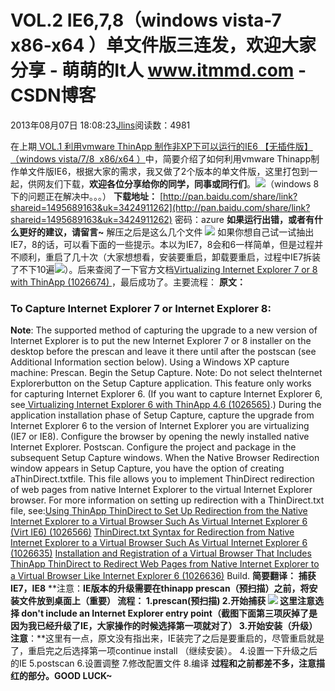 
# VOL.2 IE6,7,8（windows vista-7 x86-x64 ）单文件版三连发，欢迎大家分享 - 萌萌的It人 www.itmmd.com - CSDN博客


2013年08月07日 18:08:23[Jlins](https://me.csdn.net/dyllove98)阅读数：4981


在上期[
VOL.1 利用vmware ThinApp 制作非XP下可以运行的IE6 【无插件版】（windows vista/7/8  x86/x64 ）](http://www.cnblogs.com/AzureBlog/p/3232062.html)中，简要介绍了如何利用vmware Thinapp制作单文件版IE6，根据大家的需求，我又做了2个版本的单文件版，这里打包到一起，供网友们下载，**欢迎各位分享给你的同学，同事或同行们**。![](https://img-blog.csdn.net/20130807180805140?watermark/2/text/aHR0cDovL2Jsb2cuY3Nkbi5uZXQvZHlsbG92ZTk4/font/5a6L5L2T/fontsize/400/fill/I0JBQkFCMA==/dissolve/70/gravity/SouthEast)（windows
 8下的问题正在解决中。。。）
**下载地址：**
[http://pan.baidu.com/share/link?shareid=1495689163&uk=3424911262](http://pan.baidu.com/share/link?shareid=1495689163&uk=3424911262)
密码：azure
**如果运行出错，或者有什么更好的建议，请留言~**
解压之后是这么几个文件
![](https://img-blog.csdn.net/20130807180806468?watermark/2/text/aHR0cDovL2Jsb2cuY3Nkbi5uZXQvZHlsbG92ZTk4/font/5a6L5L2T/fontsize/400/fill/I0JBQkFCMA==/dissolve/70/gravity/SouthEast)
如果你想自己试一试抽出IE7，8的话，可以看下面的一些提示。本以为IE7，8会和6一样简单，但是过程并不顺利，重启了几十次（大家想想看，安装要重启，卸载要重启，过程中IE7拆装了不下10遍![](https://img-blog.csdn.net/20130807180807125?watermark/2/text/aHR0cDovL2Jsb2cuY3Nkbi5uZXQvZHlsbG92ZTk4/font/5a6L5L2T/fontsize/400/fill/I0JBQkFCMA==/dissolve/70/gravity/SouthEast)）。后来查阅了一下官方文档[Virtualizing
 Internet Explorer 7 or 8 with ThinApp (1026674) ](http://kb.vmware.com/selfservice/microsites/search.do?cmd=displayKC&docType=kc&externalId=1026674&sliceId=1&docTypeID=DT_KB_1_1&dialogID=5876608&stateId=1%200%205886859)，最后成功了。主要流程：
**原文：**
### To Capture Internet Explorer 7 or Internet Explorer 8:
**Note**: The supported method of capturing the upgrade to a new version of Internet Explorer is to put the new Internet Explorer 7 or 8 installer on the desktop before the prescan and leave it there until after the postscan (see Additional
 Information section below).
Using a Windows XP capture machine:
Prescan.
Begin the Setup Capture.
Note: Do not select theInternet Explorerbutton on the Setup Capture application. This feature only works for capturing Internet Explorer 6. (If you want to capture Internet Explorer 6, see[
Virtualizing Internet Explorer 6 with ThinApp 4.6 (1026565)](http://www.cnblogs.com/AzureBlog/admin/search.do?cmd=displayKC&docType=kc&docTypeID=DT_KB_1_1&externalId=1026565).)
During the application installation phase of Setup Capture, capture the upgrade from Internet Explorer 6 to the version of Internet Explorer you are virtualizing (IE7 or IE8).
Configure the browser by opening the newly installed native Internet Explorer.
Postscan.
Configure the project and package in the subsequent Setup Capture windows.
When the Native Browser Redirection window appears in Setup Capture, you have the option of creating aThinDirect.txtfile. This file allows you to implement ThinDirect redirection of web pages from native Internet Explorer to the virtual Internet Explorer browser.
For more information on setting up redirection with a ThinDirect.txt file, see:[Using ThinApp ThinDirect to Set Up Redirection from the Native Internet Explorer
 to a Virtual Browser Such As Virtual Internet Explorer 6 (Virt IE6) (1026566)](http://www.cnblogs.com/AzureBlog/admin/search.do?cmd=displayKC&docType=kc&docTypeID=DT_KB_1_1&externalId=1026566)
[ThinDirect.txt Syntax for Redirection from Native Internet Explorer to a Virtual
 Browser Such As Virtual Internet Explorer 6 (1026635)](http://www.cnblogs.com/AzureBlog/admin/search.do?cmd=displayKC&docType=kc&docTypeID=DT_KB_1_1&externalId=1026635)
[Installation and Registration of a Virtual Browser That Includes ThinApp ThinDirect
 to Redirect Web Pages from Native Internet Explorer to a Virtual Browser Like Internet Explorer 6 (1026636)](http://www.cnblogs.com/AzureBlog/admin/search.do?cmd=displayKC&docType=kc&docTypeID=DT_KB_1_1&externalId=1026636)
Build.
**简要翻译：**
**捕获IE7，IE8**
**注意：**IE版本的升级需要在thinapp prescan（预扫描）之前，将安装文件放到桌面上（重要）
流程：
1.prescan(预扫描)
2.开始捕获
![](https://img-blog.csdn.net/20130807180810109?watermark/2/text/aHR0cDovL2Jsb2cuY3Nkbi5uZXQvZHlsbG92ZTk4/font/5a6L5L2T/fontsize/400/fill/I0JBQkFCMA==/dissolve/70/gravity/SouthEast)
这里注意选择 don't include an Internet Explorer entry point（截图下面第三项灰掉了是因为我已经升级了IE，大家操作的时候选择第一项就对了）
3.开始安装（升级）
**注意****：**这里有一点，原文没有指出来，IE装完了之后是要重启的，尽管重启就是了，重启完之后选择第一项continue install （继续安装）。
4.设置一下升级之后的IE
5.postscan
6.设置调整
7.修改配置文件
8.编译
**过程和之前都差不多，注意描红的部分。GOOD LUCK~**



